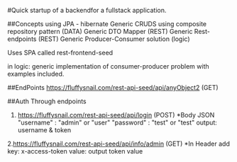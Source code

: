 #Quick startup of a backendfor a fullstack application. 

##Concepts
using JPA - hibernate
Generic CRUDS using composite repository pattern (DATA)
Generic DTO Mapper (REST)
Generic Rest-endpoints (REST)
Generic Producer-Consumer solution (logic)

Uses SPA called rest-frontend-seed

in logic:
generic implementation of consumer-producer problem with examples included.


##EndPoints
https://fluffysnail.com/rest-api-seed/api/anyObject2 (GET)

##Auth Through endpoints

1. https://fluffysnail.com/rest-api-seed/api/login (POST)
*Body JSON
  "username" : "admin" or "user"
  "password" : "test" or "test"
 output: username & token
 
2.https://fluffysnail.com/rest-api-seed/api/info/admin (GET)
 *In Header add
   key: x-access-token
   value: output token value
